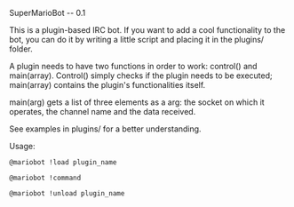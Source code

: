 SuperMarioBot -- 0.1

This is a plugin-based IRC bot. If you want to add a cool functionality to the bot, you can do it by writing a little script and placing it in the plugins/ folder.

A plugin needs to have two functions in order to work: control() and main(array). Control() simply checks if the plugin needs to be executed; main(array) contains the plugin's functionalities itself.

main(arg) gets a list of three elements as a arg: the socket on which it operates, the channel name and the data received.


See examples in plugins/ for a better understanding.


Usage:	

	@mariobot !load plugin_name

	@mariobot !command

	@mariobot !unload plugin_name



